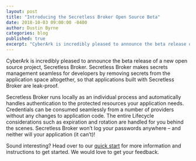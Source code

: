 ```yaml
---
layout: post
title: "Introducing the Secretless Broker Open Source Beta"
date: 2018-10-03 09:00:00 -0400
author: Dustin Byrne
categories: blog
published: true
excerpt: "CyberArk is incredibly pleased to announce the beta release of a new open source project, Secretless Broker. Secretless Broker makes secrets management seamless for developers by removing secrets from the application space altogether, so that applications built with Secretless Broker are leak-proof."
---
```


CyberArk is incredibly pleased to announce the beta release of a new open source project, Secretless Broker. Secretless Broker makes secrets management seamless for developers by removing secrets from the application space altogether, so that applications built with Secretless Broker are leak-proof.

Secretless Broker runs locally as an individual process and automatically handles authentication to the protected resources your application needs. Credentials can be consumed seamlessly from a number of providers without any changes to application code.  The entire Lifecycle considerations such as expiration and rotation are handled for you behind the scenes. Secretless Broker won’t log your passwords anywhere – and neither will your application (it can’t)!

Sound interesting? Head over to our [quick start](/docs/get_started/quick_start.html) for more information and instructions to get started. We would love to get your feedback.

